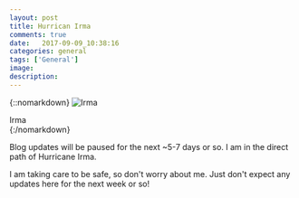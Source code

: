 ```yaml
---
layout: post
title: Hurrican Irma
comments: true
date:   2017-09-09_10:38:16 
categories: general
tags: ['General']
image:
description:
---
```


{::nomarkdown}
  <img src="/assets/General/Irma.jpg" alt="Irma">
  <div class="image-caption">Irma</div>
{:/nomarkdown}

Blog updates will be paused for the next ~5-7 days or so. I am in the direct path of Hurricane Irma.

I am taking care to be safe, so don't worry about me. Just don't expect any updates here for the next week or so!